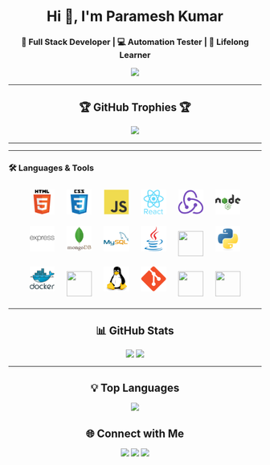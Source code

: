 <!-- Profile Header -->
<h1 align="center">Hi 👋, I'm Paramesh Kumar</h1>
<h3 align="center">🚀 Full Stack Developer | 💻 Automation Tester | 🎯 Lifelong Learner</h3>

<!-- Typing Animation -->
<p align="center">
  <img src="https://readme-typing-svg.herokuapp.com?size=24&center=true&vCenter=true&width=600&lines=Full+Stack+Developer;Automation+Tester+with+Selenium;MERN+Stack+Developer;Java+Full+Stack+Developer;Always+Learning+New+Things!" />
</p>

---

<!-- GitHub Trophies -->
<h2 align="center">🏆 GitHub Trophies 🏆</h2>
<p align="center"> 
  <img src="https://github-profile-trophy.vercel.app/?username=Paramesh-Kumar-2004&title=Commit,Repositories,Experience,Followers&theme=monokai&no-frame=true&no-bg=true&margin-w=20&margin-h=15&column=4" />
</p>

---

---

### 🛠️ Languages & Tools

<p align="center">
  <img src="https://raw.githubusercontent.com/devicons/devicon/master/icons/html5/html5-original-wordmark.svg" width="50" height="50" style="margin: 10px;"/>
  <img src="https://raw.githubusercontent.com/devicons/devicon/master/icons/css3/css3-original-wordmark.svg" width="50" height="50" style="margin: 10px;"/>
  <img src="https://raw.githubusercontent.com/devicons/devicon/master/icons/javascript/javascript-original.svg" width="50" height="50" style="margin: 10px;"/>
  <img src="https://raw.githubusercontent.com/devicons/devicon/master/icons/react/react-original-wordmark.svg" width="50" height="50" style="margin: 10px;"/>
  <img src="https://raw.githubusercontent.com/devicons/devicon/master/icons/redux/redux-original.svg" width="50" height="50" style="margin: 10px;"/>
  <img src="https://raw.githubusercontent.com/devicons/devicon/master/icons/nodejs/nodejs-original-wordmark.svg" width="50" height="50" style="margin: 10px;"/>
  <img src="https://raw.githubusercontent.com/devicons/devicon/master/icons/express/express-original-wordmark.svg" width="50" height="50" style="margin: 10px;"/>
  <img src="https://raw.githubusercontent.com/devicons/devicon/master/icons/mongodb/mongodb-original-wordmark.svg" width="50" height="50" style="margin: 10px;"/>
  <img src="https://raw.githubusercontent.com/devicons/devicon/master/icons/mysql/mysql-original-wordmark.svg" width="50" height="50" style="margin: 10px;"/>
  <img src="https://raw.githubusercontent.com/devicons/devicon/master/icons/java/java-original.svg" width="50" height="50" style="margin: 10px;"/>
  <img src="https://www.vectorlogo.zone/logos/springio/springio-icon.svg" width="50" height="50" style="margin: 10px;"/>
  <img src="https://raw.githubusercontent.com/devicons/devicon/master/icons/python/python-original.svg" width="50" height="50" style="margin: 10px;"/>
  <img src="https://raw.githubusercontent.com/devicons/devicon/master/icons/docker/docker-original-wordmark.svg" width="50" height="50" style="margin: 10px;"/>
  <img src="https://www.vectorlogo.zone/logos/getpostman/getpostman-icon.svg" width="50" height="50" style="margin: 10px;"/>
  <img src="https://raw.githubusercontent.com/devicons/devicon/master/icons/linux/linux-original.svg" width="50" height="50" style="margin: 10px;"/>
  <img src="https://raw.githubusercontent.com/devicons/devicon/master/icons/git/git-original.svg" width="50" height="50" style="margin: 10px;"/>
  <img src="https://raw.githubusercontent.com/detain/svg-logos/780f25886640cef088af994181646db2f6b1a3f8/svg/selenium-logo.svg" width="50" height="50" style="margin: 10px;"/>
  <img src="https://www.vectorlogo.zone/logos/tailwindcss/tailwindcss-icon.svg" width="50" height="50" style="margin: 10px;"/>
</p>

---

<!-- GitHub Stats -->
<h2 align="center">📊 GitHub Stats</h2>
<p align="center">
  <img src="https://github-readme-stats.vercel.app/api?username=Paramesh-Kumar-2004&show_icons=true&theme=tokyonight&hide_border=true" height="150"/>
  <img src="https://github-readme-streak-stats.herokuapp.com/?user=Paramesh-Kumar-2004&theme=radical&hide_border=false" height="150"/>
</p>

---

<!-- Top Languages -->
<h2 align="center">💡 Top Languages</h2>
<p align="center">
  <img src="https://github-readme-stats.vercel.app/api/top-langs/?username=Paramesh-Kumar-2004&layout=compact&theme=algolia&hide_border=true" height="150"/>
</p>

<!-- Social Links -->
<h2 align="center">🌐 Connect with Me</h2>
<p align="center">
  <a href="https://linkedin.com/in/your-linkedin" target="_blank"><img src="https://img.shields.io/badge/-LinkedIn-blue?logo=linkedin&style=for-the-badge" /></a>
  <a href="https://github.com/Paramesh-Kumar-2004" target="_blank"><img src="https://img.shields.io/badge/-GitHub-black?logo=github&style=for-the-badge" /></a>
  <a href="mailto:yourmail@gmail.com" target="_blank"><img src="https://img.shields.io/badge/-Gmail-red?logo=gmail&style=for-the-badge" /></a>
</p>
